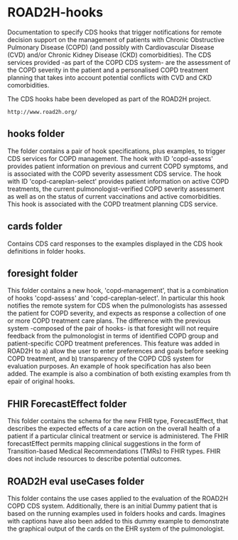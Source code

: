 # ROAD2H-hooks
Documentation to specify CDS hooks that trigger notifications for remote decision support on the management of patients with Chronic Obstructive Pulmonary Disease (COPD) (and possibly with Cardiovascular Disease (CVD) and/or Chronic Kidney Disease (CKD) comorbidities). The CDS services provided -as part of the COPD CDS system- are the assessment of the COPD severity in the patient and a personalised COPD treatment planning that takes into account potential conflicts with CVD and CKD comorbidities.

The CDS hooks habe been developed as part of the ROAD2H project.

````
http://www.road2h.org/

`````
## hooks folder
The folder contains a pair of hook specifications, plus examples, to trigger CDS services for COPD management. The hook with ID 'copd-assess' provides patient information on previous and current COPD symptoms, and is associated with the COPD severity assessment CDS service. The hook with ID 'copd-careplan-select' provides patient information on active COPD treatments, the current pulmonologist-verified COPD severity assessment as well as on the status of current vaccinations and active comorbidities. This hook is associated with the COPD treatment planning CDS service.

## cards folder
Contains CDS card responses to the examples displayed in the CDS hook definitions in folder hooks.

## foresight folder
This folder contains a new hook, 'copd-management', that is a combination of hooks 'copd-assess' and 'copd-careplan-select'. In particular this hook notifies the remote system for CDS when the pulmonologists has assessed the patient for COPD severity, and expects as response a collection of one or more COPD treatment care plans. The difference with the previous system -composed of the pair of hooks- is that foresight will not require feedback from the pulmonologist in terms of identified COPD group and patient-specific COPD treatment preferences. This feature was added in ROAD2H to a) allow the user to enter preferences and goals before seeking COPD treatment, and b) transparency of the COPD CDS system for evaluation purposes. An example of hook specification has also been added. The example is also a combination of both existing examples from th epair of original hooks.

## FHIR ForecastEffect folder
This folder contains the schema for the new FHIR type, ForecastEffect, that describes the expected effects of a care action on the overall health of a patient if a particular clinical treatment or service is administered. The FHIR forecastEffect permits mapping clinical suggestions in the form of Transition-based Medical Recommendations (TMRs) to FHIR types. FHIR does not include resources to describe potential outcomes.

## ROAD2H eval useCases folder 
This folder contains the use cases applied to the evaluation of the ROAD2H COPD CDS system. Additionally, there is an initial Dummy patient that is based on the running examples used in folders hooks and cards. Imagines with captions have also been added to this dummy example to demonstrate the graphical output of the cards on the EHR system of the pulmonologist.
